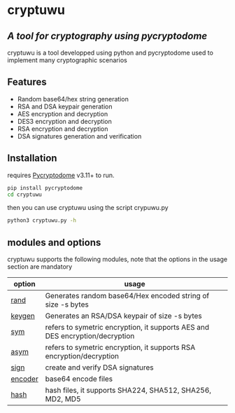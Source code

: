 # cryptuwu
## _A tool for cryptography using pycryptodome_

cryptuwu is a tool developped using python and pycryptodome used to implement many cryptographic scenarios
## Features

- Random base64/hex string generation 
- RSA and DSA keypair generation
- AES encryption and decryption
- DES3 encryption and decryption
- RSA encryption and decryption
- DSA signatures generation and verification 


## Installation

 requires [Pycryptodome](https://pypi.org/project/pycryptodome/) v3.11+ to run.

```sh
pip install pycryptodome
cd cryptuwu
```
then you can use cryptuwu using the script crypuwu.py
```sh
python3 cryptuwu.py -h
```
## modules and options

cryptuwu supports the following modules, note that the options in the usage section are mandatory

| option | usage | 
| ------ | ------ | 
| [rand](https://github.com/karimhabush/cryptuwu/blob/main/modules/rand/README.md) | Generates random base64/Hex encoded string of size -s bytes |
| [keygen](https://github.com/karimhabush/cryptuwu/blob/main/modules/keygen/README.md) | Generates an RSA/DSA keypair of size -s bytes |
| [sym](https://github.com/karimhabush/cryptuwu/blob/main/modules/sym/README.md) | refers to symetric encryption, it supports AES and DES encryption/decryption|
| [asym](https://github.com/karimhabush/cryptuwu/blob/main/modules/asym/README.md) | refers to symetric encryption, it supports RSA encryption/decryption |
| [sign](https://github.com/karimhabush/cryptuwu/blob/main/modules/sign/README.md) | create and verify DSA signatures |
| [encoder](https://github.com/karimhabush/cryptuwu/blob/main/modules/encoder/README.md) | base64 encode files |
| [hash](https://github.com/karimhabush/cryptuwu/blob/main/modules/hash/README.md) | hash files, it supports SHA224, SHA512, SHA256, MD2, MD5 |

